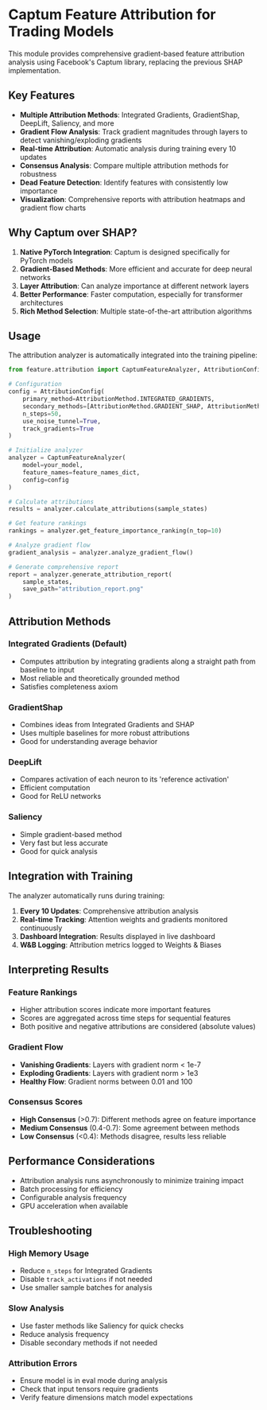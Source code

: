 # Captum Feature Attribution for Trading Models

This module provides comprehensive gradient-based feature attribution analysis using Facebook's Captum library, replacing the previous SHAP implementation.

## Key Features

- **Multiple Attribution Methods**: Integrated Gradients, GradientShap, DeepLift, Saliency, and more
- **Gradient Flow Analysis**: Track gradient magnitudes through layers to detect vanishing/exploding gradients
- **Real-time Attribution**: Automatic analysis during training every 10 updates
- **Consensus Analysis**: Compare multiple attribution methods for robustness
- **Dead Feature Detection**: Identify features with consistently low importance
- **Visualization**: Comprehensive reports with attribution heatmaps and gradient flow charts

## Why Captum over SHAP?

1. **Native PyTorch Integration**: Captum is designed specifically for PyTorch models
2. **Gradient-Based Methods**: More efficient and accurate for deep neural networks
3. **Layer Attribution**: Can analyze importance at different network layers
4. **Better Performance**: Faster computation, especially for transformer architectures
5. **Rich Method Selection**: Multiple state-of-the-art attribution algorithms

## Usage

The attribution analyzer is automatically integrated into the training pipeline:

```python
from feature.attribution import CaptumFeatureAnalyzer, AttributionConfig, AttributionMethod

# Configuration
config = AttributionConfig(
    primary_method=AttributionMethod.INTEGRATED_GRADIENTS,
    secondary_methods=[AttributionMethod.GRADIENT_SHAP, AttributionMethod.DEEP_LIFT],
    n_steps=50,
    use_noise_tunnel=True,
    track_gradients=True
)

# Initialize analyzer
analyzer = CaptumFeatureAnalyzer(
    model=your_model,
    feature_names=feature_names_dict,
    config=config
)

# Calculate attributions
results = analyzer.calculate_attributions(sample_states)

# Get feature rankings
rankings = analyzer.get_feature_importance_ranking(n_top=10)

# Analyze gradient flow
gradient_analysis = analyzer.analyze_gradient_flow()

# Generate comprehensive report
report = analyzer.generate_attribution_report(
    sample_states,
    save_path="attribution_report.png"
)
```

## Attribution Methods

### Integrated Gradients (Default)
- Computes attribution by integrating gradients along a straight path from baseline to input
- Most reliable and theoretically grounded method
- Satisfies completeness axiom

### GradientShap
- Combines ideas from Integrated Gradients and SHAP
- Uses multiple baselines for more robust attributions
- Good for understanding average behavior

### DeepLift
- Compares activation of each neuron to its 'reference activation'
- Efficient computation
- Good for ReLU networks

### Saliency
- Simple gradient-based method
- Very fast but less accurate
- Good for quick analysis

## Integration with Training

The analyzer automatically runs during training:

1. **Every 10 Updates**: Comprehensive attribution analysis
2. **Real-time Tracking**: Attention weights and gradients monitored continuously
3. **Dashboard Integration**: Results displayed in live dashboard
4. **W&B Logging**: Attribution metrics logged to Weights & Biases

## Interpreting Results

### Feature Rankings
- Higher attribution scores indicate more important features
- Scores are aggregated across time steps for sequential features
- Both positive and negative attributions are considered (absolute values)

### Gradient Flow
- **Vanishing Gradients**: Layers with gradient norm < 1e-7
- **Exploding Gradients**: Layers with gradient norm > 1e3
- **Healthy Flow**: Gradient norms between 0.01 and 100

### Consensus Scores
- **High Consensus** (>0.7): Different methods agree on feature importance
- **Medium Consensus** (0.4-0.7): Some agreement between methods
- **Low Consensus** (<0.4): Methods disagree, results less reliable

## Performance Considerations

- Attribution analysis runs asynchronously to minimize training impact
- Batch processing for efficiency
- Configurable analysis frequency
- GPU acceleration when available

## Troubleshooting

### High Memory Usage
- Reduce `n_steps` for Integrated Gradients
- Disable `track_activations` if not needed
- Use smaller sample batches for analysis

### Slow Analysis
- Use faster methods like Saliency for quick checks
- Reduce analysis frequency
- Disable secondary methods if not needed

### Attribution Errors
- Ensure model is in eval mode during analysis
- Check that input tensors require gradients
- Verify feature dimensions match model expectations